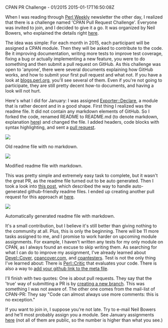 CPAN PR Challenge - 01/2015
2015-01-17T16:50:08Z

When I was reading through [Perl Weekly](http://perlweekly.com/) newsletter the other day, I realized that there is a challenge named 'CPAN Pull Request Challenge'. Everyone was invited to join, and I decided to give it a go. It was organized by Neil Bowers, who explained the details right [here](http://neilb.org/2014/11/29/pr-challenge-2015.html).

The idea was simple: For each month in 2015, each participant will be assigned a CPAN module. Then they will be asked to contribute to the code. Be it improving documentation, writing more tests to improve test coverage, fixing a bug or actually implementing a new feature, you were to do something and then submit a pull request on GitHub. As this challenge was open to 'anyone', there were several documents explaining how GitHub works, and how to submit your first pull request and what not. If you have a look at [blogs.perl.org](http://blogs.perl.org), you'll see several of them. Even if you're not going to participate, they are still pretty decent how-to documents, and having a look will not hurt.

Here's what I did for January: I was assigned [Exporter::Declare](https://github.com/exodist/Exporter-Declare), a module that is rather decent and in a good shape. First thing I realized was the readme file. It did not contain any markdown elements of GitHub. So I forked the code, renamed README to README.md (to denote markdown, explanation [here](http://stackoverflow.com/questions/5922882/what-file-uses-md-extension-and-how-should-i-edit-them)) and changed the file. I added headers, code blocks with syntax highlighting, and sent a [pull request](https://github.com/exodist/Exporter-Declare/pull/9).

![](images/cpanprc-oldreadme.png)
<div class="caption">Old readme file with no markdown.</div>

![](images/cpanprc-newreadme.png)
<div class="caption">Modified readme file with markdown.</div>

This was pretty simple and extremely easy task to complete, but it wasn't the great PR, as the readme file turned out to be auto generated. Then I took a look into [this post](http://blogs.perl.org/users/michal_wojciechowski/2011/11/github-friendly-readme-files-with-extutils-makemaker-and-module-build.html), which described the way to handle auto-generated github-friendly readme files. I ended up creating another pull request for this approach at [here](https://github.com/exodist/Exporter-Declare/pull/10).

![](images/cpanprc-autoreadme.png)
<div class="caption">Automatically generated readme file with markdown.</div>

It's a small contribution, but I believe it's still better than giving nothing to the community at all. Plus, this is only the beginning. There will be 11 more tasks assigned to me, and I promise to work harder on upcoming module assignments. For example, I haven't written any tests for my only module on CPAN, as I always found an excuse to skip writing them. As searching for what I can do to improve my assignment, I've already learned about [Devel::Cover](http://blogs.perl.org/users/neilb/2014/08/check-your-test-coverage-with-develcover.html), [cpancover.com](http://cpancover.com), and [cpantesters](http://www.cpantesters.org/). Test is not the only thing I've learned about: There is [Perl::Critic](http://en.wikipedia.org/wiki/Perl::Critic) that evaluates your code. There is also a way to [add your github link to the meta file](http://perlmaven.com/how-to-add-link-to-version-control-system-of-a-cpan-distributions).

I'll finish with two quotes: One is about pull requests. They say that the 'true' way of submitting a PR is by [creating a new branch](http://neilb.org/2015/01/10/pr-in-branch.html). This was something I was not aware of. The other one comes from the mail-list of CPAN-PR: They say "Code can almost always use more comments: this is no exception."

If you want to join in, I suppose you're not late. Try to e-mail Neil Bowers and he'll most probably assign you a module. See January assignments [here](http://rawgit.com/CPAN-PRC/resources/master/january.html) (not all of them are public, so the number is higher than what you see.)
